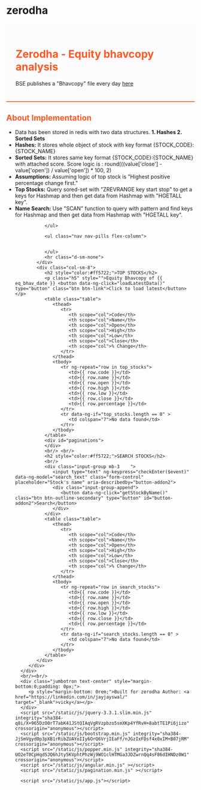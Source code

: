 # zerodha
<html>
   <head>
      <meta charset="utf-8">
      <meta name="viewport" content="width=device-width, initial-scale=1, shrink-to-fit=no">
      <meta name="description" content="Zerodha - Bhavcopy Analysis">
      <meta name="author" content="vicky">
      <title>Zerodha - Bhavcopy Analysis</title>
      <link rel="stylesheet" href="/static/css/bootstrap.min.css" integrity="sha384-ggOyR0iXCbMQv3Xipma34MD+dH/1fQ784/j6cY/iJTQUOhcWr7x9JvoRxT2MZw1T" crossorigin="anonymous">
      <link rel="stylesheet" href="/static/css/pagination.css" >
   </head>
   <body>
      <div class="text-center" style="margin-bottom:0;border-bottom: solid 2px #ff5722;padding: 25px;background-color: #fbfbfb;">
         <h1 style="color:#ff5722;">Zerodha - Equity bhavcopy analysis</h1>
         <p style="font-size: 14px;">BSE publishes a "Bhavcopy" file every day <a href="https://www.bseindia.com/markets/MarketInfo/BhavCopy.aspx">here</a>
             </p>
      </div>
      <div class="container" ng-app="web-app" ng-controller="form-controller"  ng-init="setupApp();" style="margin-top:30px">
         <div class="row">
            <div class="col-sm-4">
               <h2 style="color:#ff5722;">About Implementation</h2>
               <ul>
                  <li>Data has been stored in redis with two data structures. <b>1. Hashes  2. Sorted Sets</b></li>
                  <li><b>Hashes:</b> It stores whole object of stock with key format {STOCK_CODE}:{STOCK_NAME}</li>
                  <li><b>Sorted Sets:</b> It stores same key format {STOCK_CODE}:{STOCK_NAME} with attached score.
                     Score logic is : round(((value['close'] - value['open']) / value['open']) * 100, 2)
                  </li>
                  <li>
                     <b>Assumptions:</b> Assuming logic of top stock is "Highest positive percentage change first."
                  </li>
                  <li>
                     <b>Top Stocks:</b> Query sored-set with "ZREVRANGE key start stop" to get a keys for Hashmap and then get data from Hashmap with "HGETALL key".
                  </li>
                  <li>
                     <b>Name Search:</b> Use "SCAN" function to query with pattern and find keys for Hashmap and then get data from Hashmap with "HGETALL key".
                  </li>
                 
               </ul>
               
               <ul class="nav nav-pills flex-column">
                 
                  
               </ul>
               <hr class="d-sm-none">
            </div>
            <div class="col-sm-8">
               <h2 style="color:#ff5722;">TOP STOCKS</h2>
               <p class="h5" style="">Equity Bhavcopy of {{ eq_bhav_date }} <button data-ng-click="loadLatestData()" type="button" class="btn btn-link">Click to load latest</button></p>
               <table class="table">
                  <thead>
                     <tr>
                        <th scope="col">Code</th>
                        <th scope="col">Name</th>
                        <th scope="col">Open</th>
                        <th scope="col">High</th>
                        <th scope="col">Low</th>
                        <th scope="col">Close</th>
                        <th scope="col">% Change</th>
                     </tr>
                  </thead>
                  <tbody>
                     <tr ng-repeat="row in top_stocks">
                        <td>{{ row.code }}</td>
                        <td>{{ row.name }}</td>
                        <td>{{ row.open }}</td>
                        <td>{{ row.high }}</td>
                        <td>{{ row.low }}</td>
                        <td>{{ row.close }}</td>
                        <td>{{ row.percentage }}</td>
                     </tr>
                     <tr data-ng-if="top_stocks.length == 0" >
                        <td colspan="7">No data found</td>
                     </tr>
                  </tbody>
               </table>
               <div id="paginations">
               </div>
               <br/> <br/>
               <h2 style="color:#ff5722;">SEARCH STOCKS</h2>
               <br/>
               <div class="input-group mb-3    ">
                  <input type="text" ng-keypress="checkEnter($event)" data-ng-model="search_text" class="form-control" placeholder="Stock's name" aria-describedby="button-addon2">
                  <div class="input-group-append">
                     <button data-ng-click="getStockByName()" class="btn btn-outline-secondary" type="button" id="button-addon2">Search</button>
                  </div>
               </div>
               <table class="table">
                  <thead>
                     <tr>
                        <th scope="col">Code</th>
                        <th scope="col">Name</th>
                        <th scope="col">Open</th>
                        <th scope="col">High</th>
                        <th scope="col">Low</th>
                        <th scope="col">Close</th>
                        <th scope="col">% Change</th>
                     </tr>
                  </thead>
                  <tbody>
                     <tr ng-repeat="row in search_stocks">
                        <td>{{ row.code }}</td>
                        <td>{{ row.name }}</td>
                        <td>{{ row.open }}</td>
                        <td>{{ row.high }}</td>
                        <td>{{ row.low }}</td>
                        <td>{{ row.close }}</td>
                        <td>{{ row.percentage }}</td>
                     </tr>
                     <tr data-ng-if="search_stocks.length == 0" >
                        <td colspan="7">No data found</td>
                     </tr>
                  </tbody>
               </table>
            </div>
         </div>
      </div>
      <br/><br/>
      <div class="jumbotron text-center" style="margin-bottom:0;padding: 0px;">
         <p style="margin-bottom: 0rem;">Built for zerodha Author: <a href="https://linkedin.com/in/jayjayswal/" target="_blank">vicky</a></p>
      </div>
      <script src="/static/js/jquery-3.3.1.slim.min.js" integrity="sha384-q8i/X+965DzO0rT7abK41JStQIAqVgRVzpbzo5smXKp4YfRvH+8abtTE1Pi6jizo" crossorigin="anonymous"></script>
      <script src="/static/js/bootstrap.min.js" integrity="sha384-JjSmVgyd0p3pXB1rRibZUAYoIIy6OrQ6VrjIEaFf/nJGzIxFDsf4x0xIM+B07jRM" crossorigin="anonymous"></script>
      <script src="/static/js/popper.min.js" integrity="sha384-UO2eT0CpHqdSJQ6hJty5KVphtPhzWj9WO1clHTMGa3JDZwrnQq4sF86dIHNDz0W1" crossorigin="anonymous"></script>
      <script src="/static/js/angular.min.js" ></script>
      <script src="/static/js/pagination.min.js" ></script>
      
      <script src="/static/js/app.js"></script>
   </body>
</html>
